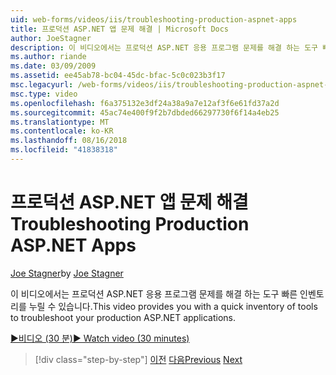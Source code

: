 ```yaml
---
uid: web-forms/videos/iis/troubleshooting-production-aspnet-apps
title: 프로덕션 ASP.NET 앱 문제 해결 | Microsoft Docs
author: JoeStagner
description: 이 비디오에서는 프로덕션 ASP.NET 응용 프로그램 문제를 해결 하는 도구 빠른 인벤토리를 누릴 수 있습니다.
ms.author: riande
ms.date: 03/09/2009
ms.assetid: ee45ab78-bc04-45dc-bfac-5c0c023b3f17
msc.legacyurl: /web-forms/videos/iis/troubleshooting-production-aspnet-apps
msc.type: video
ms.openlocfilehash: f6a375132e3df24a38a9a7e12af3f6e61fd37a2d
ms.sourcegitcommit: 45ac74e400f9f2b7dbded66297730f6f14a4eb25
ms.translationtype: MT
ms.contentlocale: ko-KR
ms.lasthandoff: 08/16/2018
ms.locfileid: "41838318"
---
```

<a name="troubleshooting-production-aspnet-apps"></a><span data-ttu-id="3dca5-103">프로덕션 ASP.NET 앱 문제 해결</span><span class="sxs-lookup"><span data-stu-id="3dca5-103">Troubleshooting Production ASP.NET Apps</span></span>
====================
<span data-ttu-id="3dca5-104">[Joe Stagner](https://github.com/JoeStagner)</span><span class="sxs-lookup"><span data-stu-id="3dca5-104">by [Joe Stagner](https://github.com/JoeStagner)</span></span>

<span data-ttu-id="3dca5-105">이 비디오에서는 프로덕션 ASP.NET 응용 프로그램 문제를 해결 하는 도구 빠른 인벤토리를 누릴 수 있습니다.</span><span class="sxs-lookup"><span data-stu-id="3dca5-105">This video provides you with a quick inventory of tools to troubleshoot your production ASP.NET applications.</span></span>

[<span data-ttu-id="3dca5-106">&#9654;비디오 (30 분)</span><span class="sxs-lookup"><span data-stu-id="3dca5-106">&#9654; Watch video (30 minutes)</span></span>](https://channel9.msdn.com/Blogs/ASP-NET-Site-Videos/troubleshooting-production-aspnet-apps)

> [!div class="step-by-step"]
> <span data-ttu-id="3dca5-107">[이전](feature-specific-delegated-management.md)
> [다음](creating-a-site-with-iis7-manager.md)</span><span class="sxs-lookup"><span data-stu-id="3dca5-107">[Previous](feature-specific-delegated-management.md)
[Next](creating-a-site-with-iis7-manager.md)</span></span>
